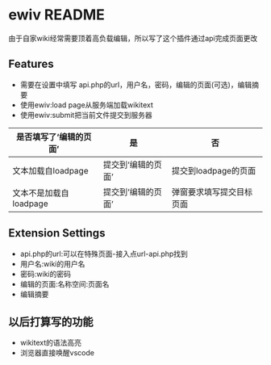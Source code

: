 # ewiv README

由于自家wiki经常需要顶着高负载编辑，所以写了这个插件通过api完成页面更改

## Features

* 需要在设置中填写 api.php的url，用户名，密码，编辑的页面(可选)，编辑摘要
* 使用ewiv:load page从服务端加载wikitext
* 使用ewiv:submit把当前文件提交到服务器

是否填写了‘编辑的页面’ | 是 | 否 
-|-|-
文本加载自loadpage | 提交到‘编辑的页面’ | 提交到loadpage的页面
文本不是加载自loadpage | 提交到‘编辑的页面’ | 弹窗要求填写提交目标页面

## Extension Settings

* api.php的url:可以在特殊页面-接入点url-api.php找到
* 用户名:wiki的用户名
* 密码:wiki的密码
* 编辑的页面:名称空间:页面名
* 编辑摘要

## 以后打算写的功能

* wikitext的语法高亮
* 浏览器直接唤醒vscode


